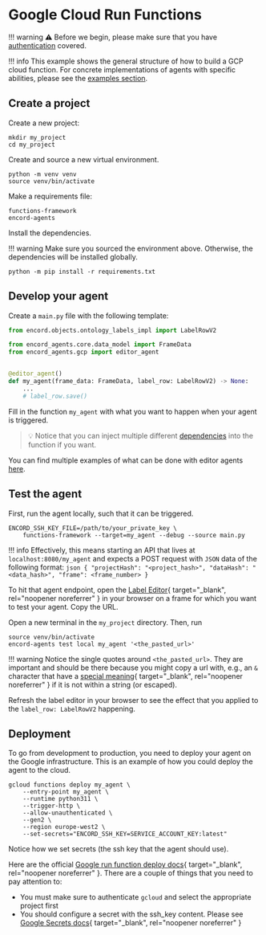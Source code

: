 # Google Cloud Run Functions

!!! warning
    ⚠️ Before we begin, please make sure that you have [authentication](/authentication) covered.

!!! info
    This example shows the general structure of how to build a GCP cloud function.
    For concrete implementations of agents with specific abilities, please see the [examples section](../examples/).

## Create a project

Create a new project:

```shell
mkdir my_project
cd my_project
```

Create and source a new virtual environment.

```
python -m venv venv
source venv/bin/activate
```

Make a requirements file:

```requirements title="requirements.txt"
functions-framework
encord-agents
```

Install the dependencies.

!!! warning
    Make sure you sourced the environment above. Otherwise, the dependencies will be installed globally.    

```shell
python -m pip install -r requirements.txt
```

## Develop your agent

Create a `main.py` file with the following template:

```python title="main.py"
from encord.objects.ontology_labels_impl import LabelRowV2

from encord_agents.core.data_model import FrameData
from encord_agents.gcp import editor_agent


@editor_agent()
def my_agent(frame_data: FrameData, label_row: LabelRowV2) -> None:
    ...
    # label_row.save()
```

Fill in the function `my_agent` with what you want to happen when your agent is triggered.

> 💡 Notice that you can inject multiple different [dependencies](/reference/editor_agents/#encord_agents.gcp.dependencies) into the function if you want.

You can find multiple examples of what can be done with editor agents [here](/editor_agents/examples).

## Test the agent

First, run the agent locally, such that it can be triggered.

```shell
ENCORD_SSH_KEY_FILE=/path/to/your_private_key \
    functions-framework --target=my_agent --debug --source main.py
```

!!! info
    Effectively, this means starting an API that lives at `localhost:8080/my_agent` and expects a POST request with `JSON` data of the following format:
    ```json
    {
        "projectHash": "<project_hash>",
        "dataHash": "<data_hash>",
        "frame": <frame_number>
    }
    ```

To hit that agent endpoint, open the [Label Editor](https://docs.encord.com/platform-documentation/Annotate/annotate-label-editor){ target="\_blank", rel="noopener noreferrer" } in your browser on a frame for which you want to test your agent. Copy the URL.

Open a new terminal in the `my_project` directory.
Then, run

```shell
source venv/bin/activate
encord-agents test local my_agent '<the_pasted_url>'
```

!!! warning
    Notice the single quotes around `<the_pasted_url>`. They are important and should be there because you might copy a url with, e.g., an `&` character that have a [special meaning](https://www.howtogeek.com/439199/15-special-characters-you-need-to-know-for-bash/#amp-background-process){ target="_blank", rel="noopener noreferrer" } if it is not within a string (or escaped).

Refresh the label editor in your browser to see the effect that you applied to the `label_row: LabelRowV2` happening.

## Deployment

To go from development to production, you need to deploy your agent on the Google infrastructure.
This is an example of how you could deploy the agent to the cloud.

```shell
gcloud functions deploy my_agent \
    --entry-point my_agent \
    --runtime python311 \
    --trigger-http \
    --allow-unauthenticated \
    --gen2 \
    --region europe-west2 \
    --set-secrets="ENCORD_SSH_KEY=SERVICE_ACCOUNT_KEY:latest"
```

Notice how we set secrets (the ssh key that the agent should use).

Here are the official [Google run function deploy docs](https://cloud.google.com/functions/docs/create-deploy-gcloud){ target="\_blank", rel="noopener noreferrer" }.
There are a couple of things that you need to pay attention to:

- You must make sure to authenticate `gcloud` and select the appropriate project first
- You should configure a secret with the ssh_key content. Please see [Google Secrets docs](https://cloud.google.com/functions/docs/configuring/secrets){ target="\_blank", rel="noopener noreferrer" }


